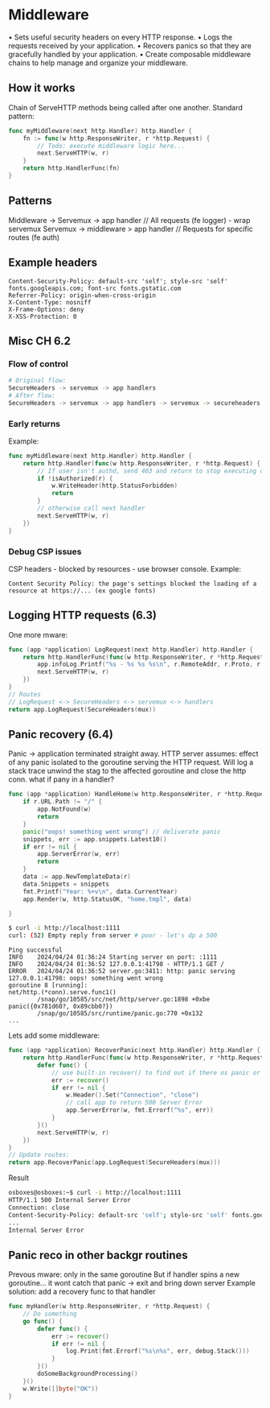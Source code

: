 # Middleware 


• Sets useful security headers on every HTTP response.
• Logs the requests received by your application.
• Recovers panics so that they are gracefully handled by your application.
• Create composable middleware chains to help manage and organize your middleware.

## How it works 

Chain of ServeHTTP methods being called after one another. Standard pattern: 

```go
func myMiddleware(next http.Handler) http.Handler {
    fn := func(w http.ResponseWriter, r *http.Request) {
        // Todo: execute middleware logic here...
        next.ServeHTTP(w, r)
    }
    return http.HandlerFunc(fn)
}
```

## Patterns  

Middleware -> Servemux -> app handler // All requests (fe logger) - wrap servemux
Servemux -> middleware > app handler // Requests for specific routes (fe auth)

## Example headers 

```
Content-Security-Policy: default-src 'self'; style-src 'self' fonts.googleapis.com; font-src fonts.gstatic.com
Referrer-Policy: origin-when-cross-origin
X-Content-Type: nosniff
X-Frame-Options: deny
X-XSS-Protection: 0
```

## Misc CH 6.2 

### Flow of control 

```sh
# Original flow:
SecureHeaders -> servemux -> app handlers
# After flow: 
SecureHeaders -> servemux -> app handlers -> servemux -> secureheaders
```

### Early returns 
Example:  
```go
func myMiddleware(next http.Handler) http.Handler {
    return http.Handler(func(w http.ResponseWriter, r *http.Request) {
        // If user isn't authd, send 403 and return to stop executing chain
        if !isAuthorized(r) {
            w.WriteHeader(http.StatusForbidden)
            return
        }
        // otherwise call next handler
        next.ServeHTTP(w, r)
    })
}
```

### Debug CSP issues

CSP headers - blocked by resources - use browser console. Example: 
```
Content Security Policy: the page's settings blocked the loading of a resource at https://... (ex google fonts)
```

## Logging HTTP requests (6.3)

One more mware:  
```go
func (app *application) LogRequest(next http.Handler) http.Handler {
	return http.HandlerFunc(func(w http.ResponseWriter, r *http.Request) {
		app.infoLog.Printf("%s - %s %s %s\n", r.RemoteAddr, r.Proto, r.Method, r.URL.RequestURI())
		next.ServeHTTP(w, r)
	})
}
// Routes 
// LogRequest <-> SecureHeaders <-> servemux <-> handlers
return app.LogRequest(SecureHeaders(mux))
```

## Panic recovery (6.4)

Panic -> application terminated straight away. 
HTTP server assumes: effect of any panic isolated to the goroutine serving the HTTP request. 
Will log a stack trace unwind  the stag to the affected goroutine and close the http conn. 
what if pany in a handler?

```go
func (app *application) HandleHome(w http.ResponseWriter, r *http.Request) {
	if r.URL.Path != "/" {
		app.NotFound(w)
		return
	}
	panic("oops! something went wrong") // deliverate panic
	snippets, err := app.snippets.Latest10()
	if err != nil {
		app.ServerError(w, err)
		return
	}
	data := app.NewTemplateData(r)
	data.Snippets = snippets
	fmt.Printf("Year: %+v\n", data.CurrentYear)
	app.Render(w, http.StatusOK, "home.tmpl", data)

}
```
```sh
$ curl -i http://localhost:1111
curl: (52) Empty reply from server # poor - let's dp a 500
```
```
Ping successful
INFO    2024/04/24 01:36:24 Starting server on port: :1111
INFO    2024/04/24 01:36:52 127.0.0.1:41798 - HTTP/1.1 GET /
ERROR   2024/04/24 01:36:52 server.go:3411: http: panic serving 127.0.0.1:41798: oops! something went wrong
goroutine 8 [running]:
net/http.(*conn).serve.func1()
        /snap/go/10585/src/net/http/server.go:1898 +0xbe
panic({0x781d60?, 0x89cbb0?})
        /snap/go/10585/src/runtime/panic.go:770 +0x132
...
```
Lets add some middleware:
```go
func (app *application) RecoverPanic(next http.Handler) http.Handler {
	return http.HandlerFunc(func(w http.ResponseWriter, r *http.Request) {
		defer func() {
			// use built-in recover() to find out if there os panic or not
			err := recover()
			if err != nil {
				w.Header().Set("Connection", "close")
				// call app to return 500 Server Error
				app.ServerError(w, fmt.Errorf("%s", err))
			}
		}()
		next.ServeHTTP(w, r)
	})
}
// Update routes:
return app.RecoverPanic(app.LogRequest(SecureHeaders(mux))) 
```
Result
```sh
osboxes@osboxes:~$ curl -i http://localhost:1111
HTTP/1.1 500 Internal Server Error
Connection: close
Content-Security-Policy: default-src 'self'; style-src 'self' fonts.googleapis.com; font-src fonts.gstatic.com
...
Internal Server Error
```

## Panic reco in other backgr routines 

Prevous mware: only in the same goroutine 
But if handler spins a new goroutine... it wont catch that panic -> exit and bring down server 
Example solution: add a recovery func to that handler
```go
func myHandler(w http.ResponseWriter, r *http.Request) {
	// Do something
	go func() {
		defer func() {
			err := recover()
			if err != nil {
				log.Print(fmt.Errorf("%s\n%s", err, debug.Stack()))
			}
		}()
		doSomeBackgroundProcessing()
	}()
	w.Write([]byte("OK"))
}
```
